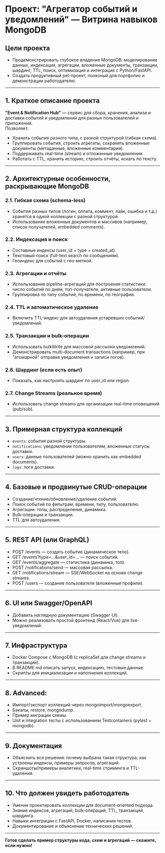 # Проект: "Агрегатор событий и уведомлений" — Витрина навыков MongoDB

## Цели проекта
- Продемонстрировать глубокое владение MongoDB: моделирование данных, индексация, агрегации, вложенные документы, транзакции, шардинг, TTL, поиск, оптимизация и интеграция с Python/FastAPI.
- Создать продуктивный pet-проект, полезный для портфолио и демонстрации работодателю.

---

## 1. Краткое описание проекта

**"Event & Notification Hub"** — сервис для сбора, хранения, анализа и доставки событий и уведомлений для разных пользователей и приложений.  
Позволяет:
- Хранить события разного типа, с разной структурой (гибкая схема).
- Группировать события, строить агрегаты, сохранять вложенные документы (метаданные, вложенные комментарии).
- Поддерживать real-time (stream) и отложенные уведомления.
- Работать с TTL, хранить историю, строить отчёты, искать по тексту.

---

## 2. Архитектурные особенности, раскрывающие MongoDB

### 2.1. Гибкая схема (schema-less)
- События разных типов (логин, оплата, коммент, лайк, ошибка и т.д.) хранятся в одной коллекции с разной структурой.
- Использование вложенных документов и массивов (например, список получателей, embedded comments).

### 2.2. Индексация и поиск
- Составные индексы (user_id + type + created_at).
- Текстовый поиск (full-text search по сообщениям).
- Геоиндекс для событий с гео-меткой.

### 2.3. Агрегации и отчёты
- Использование pipeline-агрегаций для построения статистики: число событий по дням, топ-получатели, активные пользователи.
- Группировка по типу событий, по времени, по географии.

### 2.4. TTL и автоматическое удаление
- Включить TTL-индекс для автоудаления устаревших событий/уведомлений.

### 2.5. Транзакции и bulk-операции
- Использовать bulkWrite для массовой рассылки уведомлений.
- Демонстрировать multi-document transactions (например, при "атомарной" отправке уведомления и записи логов).

### 2.6. Шардинг (если есть опыт)
- Показать, как настроить шардинг по user_id или region.

### 2.7. Change Streams (реальное время)
- Использовать change streams для организации real-time оповещений (pub/sub).

---

## 3. Примерная структура коллекций

- `events`: события разной структуры.
- `notifications`: уведомления пользователям, вложенные статусы доставки.
- `users`: данные пользователей (можно хранить как embedded documents).
- `logs`: логи доставки.

---

## 4. Базовые и продвинутые CRUD-операции

- Создание/чтение/обновление/удаление событий.
- Поиск событий по фильтрам, времени, типу, пользователю.
- Агрегации: топы, распределения, динамика.
- Bulk-операции и транзакции.
- TTL для автоудаления.

---

## 5. REST API (или GraphQL)

- POST /events — создать событие (динамическое тело).
- GET /events?type=...&user_id=... — поиск событий.
- GET /events/aggregate — статистика (динамика, топ).
- POST /notifications/send — массовая рассылка.
- GET /notifications/stream — SSE/WebSocket на основе change streams.
- POST /users — создание пользователя (вложенные профили).

---

## 6. UI или Swagger/OpenAPI

- Добавить наглядную документацию (Swagger UI).
- Можно реализовать простой фронтенд (React/Vue) для live-уведомлений.

---

## 7. Инфраструктура

- Docker Compose с MongoDB (с replicaSet для change streams и транзакций).
- В README.md описать запуск, индексацию, тестовые данные.
- Скрипты для инициализации и наполнения коллекций.

---

## 8. Advanced:  
- Импорт/экспорт коллекций через mongoimport/mongoexport.
- Бэкапы, restore, mongodump.
- Пример миграции схемы.
- Unit и integration тесты с использованием Testcontainers (pytest + mongodb).

---

## 9. Документация

- Объяснить все решения: почему выбрана такая структура, как устроены индексы, примеры запросов, агрегаций.
- Скриншоты/примеры аналитики, real-time стриминга и TTL-удаления.

---

## 10. Что должен увидеть работодатель

- Умение проектировать коллекции для document-oriented подхода.
- Знание индексов, агрегаций, bulk-операций, TTL, транзакций, шардинга.
- Навыки интеграции с FastAPI, Docker, написания тестов.
- Документирование и объяснение технических решений.

---

**Готов сделать пример структуры кода, схем и агрегаций — скажите, если нужно!**
